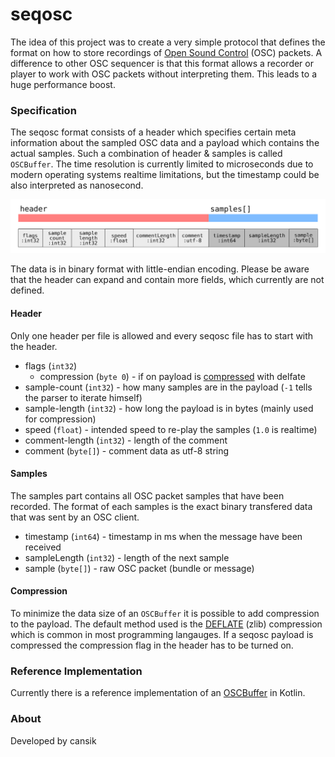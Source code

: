 # seqosc
The idea of this project was to create a very simple protocol that defines the format on how to store recordings of [Open Sound Control](http://opensoundcontrol.org/introduction-osc) (OSC) packets. A difference to other OSC sequencer is that this format allows a recorder or player to work with OSC packets without interpreting them. This leads to a huge performance boost.

### Specification

The seqosc format consists of a header which specifies certain meta information about the sampled OSC data and a payload which contains the actual samples. Such a combination of header & samples is called `OSCBuffer`. The time resolution is currently limited to microseconds due to modern operating systems realtime limitations, but the timestamp could be also interpreted as nanosecond.

![Protocol](docs/protocol.svg)

The data is in binary format with little-endian encoding. Please be aware that the header can expand and contain more fields, which currently are not defined.

#### Header

Only one header per file is allowed and every seqosc file has to start with the header. 

- flags (`int32`)
    - compression (`byte 0`) - if on payload is [compressed](#Compression) with delfate
- sample-count (`int32`) - how many samples are in the payload (`-1` tells the parser to iterate himself)
- sample-length (`int32`) - how long the payload is in bytes (mainly used for compression)
- speed (`float`) - intended speed to re-play the samples (`1.0` is realtime)
- comment-length (`int32`) - length of the comment
- comment (`byte[]`) - comment data as utf-8 string

#### Samples

The samples part contains all OSC packet samples that have been recorded. The format of each samples is the exact binary transfered data that was sent by an OSC client.

- timestamp (`int64`) - timestamp in ms when the message have been received
- sampleLength (`int32`) - length of the next sample
- sample (`byte[]`) - raw OSC packet (bundle or message)

#### Compression

To minimize the data size of an `OSCBuffer` it is possible to add compression to the payload. The default method used is the [DEFLATE](https://en.wikipedia.org/wiki/DEFLATE) (zlib) compression which is common in most programming langauges. If a seqosc payload is compressed the compression flag in the header has to be turned on.

### Reference Implementation
Currently there is a reference implementation of an [OSCBuffer](https://github.com/cansik/seqosc/blob/master/seqosclib/src/main/kotlin/ch/bildspur/seqosc/OSCBuffer.kt#L8) in Kotlin.

### About
Developed by cansik